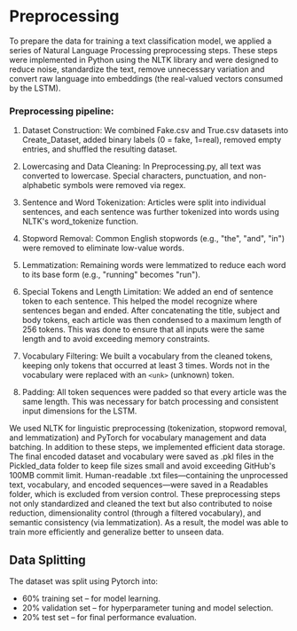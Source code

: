 # Preprocessing

 To prepare the data for training a text classification model, we applied a series of Natural Language Processing preprocessing steps. These steps were implemented in Python using the NLTK library and were designed to reduce noise, standardize the text, remove unnecessary variation and convert raw language into embeddings (the real-valued vectors consumed by the LSTM).

### Preprocessing pipeline:
1.	Dataset Construction:
We combined Fake.csv and True.csv datasets into Create_Dataset, added binary labels (0 = fake, 1=real), removed empty entries, and shuffled the resulting dataset.

2.	Lowercasing and Data Cleaning:
In Preprocessing.py, all text was converted to lowercase. Special characters, punctuation, and non-alphabetic symbols were removed via regex. 
3.	Sentence and Word Tokenization:
Articles were split into individual sentences, and each sentence was further tokenized into words using NLTK's word_tokenize function.
4.	Stopword Removal:
Common English stopwords (e.g., "the", "and", "in") were removed to eliminate low-value words.
5.	Lemmatization:
Remaining words were lemmatized to reduce each word to its base form (e.g., "running" becomes "run").
6.	Special Tokens and Length Limitation:
We added an end of sentence token to each sentence. This helped the model recognize where sentences began and ended. After concatenating the title, subject and body tokens, each article was then condensed to a maximum length of 256  tokens. This was done to ensure that all inputs were the same length and to avoid exceeding memory constraints.
7.	Vocabulary Filtering:
We built a vocabulary from the cleaned tokens, keeping only tokens that occurred at least 3 times. Words not in the vocabulary were replaced with an `<unk>` (unknown) token.
8.	Padding:
All token sequences were padded so that every article was the same length. This was necessary for batch processing and consistent input dimensions for the LSTM.


We used NLTK for linguistic preprocessing (tokenization, stopword removal, and lemmatization) and PyTorch for vocabulary management and data batching.
In addition to these steps, we implemented efficient data storage. The final encoded dataset and vocabulary were saved as .pkl files in the Pickled_data folder to keep file sizes small and avoid exceeding GitHub's 100MB commit limit. Human-readable .txt files—containing the unprocessed text, vocabulary, and encoded sequences—were saved in a Readables folder, which is excluded from version control. These preprocessing steps not only standardized and cleaned the text but also contributed to noise reduction, dimensionality control (through a filtered vocabulary), and semantic consistency (via lemmatization). As a result, the model was able to train more efficiently and generalize better to unseen data.



## Data Splitting
The dataset was split using Pytorch into:
 - 60% training set – for model learning.
 - 20% validation set – for hyperparameter tuning and model selection.
 - 20% test set – for final performance evaluation.

